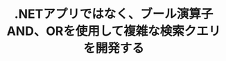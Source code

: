 ---
############################# Static ############################
layout: "auto-gen-gist"
draft: false
path: "ja/search/net/boolean/fb2/"
otherformats: PDF DOC DOT DOCX DOCM DOTX DOTM TXT ODT OTT RTF XLS XLT XLSX XLSM XLSB XLTX XLTM XLA XLAM ODS OTS CSV TSV XML PPT PPS POT PPTX PPTM POTX POTM PPSX PPSM ODP PST OST EML EMLX MSG ONE ZIP XHTML MHTML MD CHM EPUB 

############################# Head ############################
head_title: ".NETを介した検索クエリにブール検索演算子(AND、OR、NOT)を追加する"
head_description: "GroupDocs.Search .NET APIを使用すると、ソフトウェア開発者は、.NETアプリ内ではなく、ブール演算子AND、ORを使用して、ブール検索を追加したり、新しいクエリを開発したりできます。."

############################# Header ############################
title: ".NETアプリではなく、ブール演算子AND、ORを使用して複雑な検索クエリを開発する"
description: "GroupDocs.Search .NET APIを使用すると、コンピュータープログラマーは、.NETアプリケーション内でブール演算子(AND、OR、NOT) を使用して複雑な検索クエリを開発できます。 "

######################### Download Button #######################
button:
    enable: true

############################# About ############################
about:
    enable: true
    title: "ブール検索とは何ですか？ブール演算子の使用方法は？"
    content: |
       ブール検索は、ユーザーがさまざまなキーワードを演算子と組み合わせて、検索結果をバインド、拡大、および定義できるようにする非常に便利な検索手順です。 AND、OR、NOT、NEARなどのブール演算子は、制限を定義することにより、ユーザーがより広い範囲の結果を取得したり、無関係な検索結果の数を減らしたりするのに役立ちます。 GroupDocs.Search for .NETは、強力な高性能ドキュメント検索APIであり、ソフトウェア開発者は、PDF、HTML、Outlook電子メール、Microsoft Office Word、Excelワークシートなどの最も一般的なドキュメントファイル形式のテキスト検索とインデックス作成を実行できるアプリケーションを開発できます。 、PowerPointプレゼンテーション、Outlook MSG、PSTなど。ブールAND演算子を使用して、入力したすべての単語の結果を表示できます。OR演算子を使用すると、入力した任意の単語の結果を表示できます。NOT演算子を使用すると、出現しない検索結果を表示できます。優れた機能の1つは、キーボードレイアウトと一致しない言語で記述された検索クエリを認識できることです。  

############################# content ############################
steps:
    enable: true
    block:
    - title_left: ".NETを介した検索クエリでブールAND演算子を使用する"
      content_left: |
       GroupDocs.Search .NET APIは、.NETアプリケーション内にブール検索機能を追加するための完全なサポートを提供します。 以下のC＃コード例は、独自の.NETアプリケーション内でテキストおよびオブジェクト形式のクエリでブール「AND」演算子を作成する方法を示しています。

      title_right: " ブール演算子ANDを使用してFB2ドキュメントを検索 "
      content_right: |
         * まず、インデックスフォルダとドキュメントフォルダへのパスを指定する必要があります。
         * [Index](https://apireference.groupdocs.com/search/net/groupdocs.search/index/constructors/2)クラスのインスタンスを呼び出して、指定したフォルダーにインデックスを作成します
         * [検索](https://apireference.groupdocs.com/search/net/groupdocs.search/index/methods/search)メソッドを呼び出して、指定したフォルダーからドキュメントにインデックスを付ける
         * [SearchQuery](https://apireference.groupdocs.com/search/net/groupdocs.search/searchquery)クラスを呼び出してサブクエリ1を作成し、サブクエリ2を作成する
         * [CreateAndQuery](https://apireference.groupdocs.com/search/net/groupdocs.search/index/methods/search) メソッドを呼び出して、サブクエリを1つのクエリに結合します
         * 検索を開始し、検索結果を表示します
         
        
      gisthash: "fa9773cd8d0f379a638e495ad2541a5b"
      gistfile: "use_boolean_and_operator_dotnet.cs"

    - title_left: "ブール演算子の使用方法または.NET経由"
      content_left: |
       GroupDocs.Search for .NETは、ソフトウェアプログラマーが多くの一般的なドキュメント形式を検索できるようにする強力なAPIです。 以下のC＃.NETコード例は、C＃アプリケーション内のテキストおよびオブジェクトフォームクエリでブール「OR」演算子を使用する方法を示しています。

      title_right: "ブールOR演算子を使用してFB2ファイルを検索します"
      content_right: |
        * まず、インデックスフォルダとドキュメントフォルダへのパスを指定する必要があります。
        * [Index](https://apireference.groupdocs.com/search/net/groupdocs.search/index/constructors/2)クラスのインスタンスを呼び出して、指定したフォルダーにインデックスを作成します
        * [検索](https://apireference.groupdocs.com/search/net/groupdocs.search/index/methods/search)メソッドを呼び出して、指定したフォルダーからドキュメントにインデックスを付ける
        * [SearchQuery](https://apireference.groupdocs.com/search/net/groupdocs.search/searchquery) クラスを呼び出してサブクエリ1を作成し、サブクエリ2を作成する
        * [CreateOrQuery](https://apireference.groupdocs.com/search/net/groupdocs.search/searchquery/methods/createorquery) メソッドを呼び出して、サブクエリを1つのクエリに結合します
        * 検索を開始し、検索結果を表示します
     
      gisthash: "c0b22e80f881f8dbc0da17f92c01efc7"
      gistfile: "use_boolean_or_operator_dotnet.cs"
      
    - title_left: "ブール演算子を使用して複雑な検索クエリを作成する"
      content_left: |
        GroupDocs.Search .NETを使用すると、コンピュータープログラマーは、さまざまなブール演算子を組み合わせて、独自の.NETアプリ内に複雑な検索クエリを作成できます。 次の.NETコード例は、外部のソフトウェアやツールをインストールせずにドキュメント検索機能を複雑にする方法を示しています。

      title_right: "複雑な検索クエリを使用してFB2ドキュメントを検索する"
      content_right: |
        * まず、インデックスフォルダとドキュメントフォルダへのパスを指定する必要があります。
        * [Index](https://apireference.groupdocs.com/search/net/groupdocs.search/index/constructors/2)クラスのインスタンスを呼び出して、指定したフォルダーにインデックスを作成します
        * [検索](https://apireference.groupdocs.com/search/net/groupdocs.search/index/methods/search)メソッドを呼び出して、指定したフォルダーからドキュメントにインデックスを付ける
        *検索を開始し、検索結果のテキストクエリを表示します
        *オブジェクトクエリで検索
        * [SearchQuery](https://apireference.groupdocs.com/search/net/groupdocs.search/searchquery)クラスを呼び出してWordQueryとrelativityWordQueryを作成する
        * [CreateAndQuery](https://apireference.groupdocs.com/search/net/groupdocs.search/index/methods/search)メソッドを呼び出して、サブクエリを1つのクエリに結合します
        * [SearchQuery](https://apireference.groupdocs.com/search/net/groupdocs.search/searchquery)クラスを呼び出してeinsteinWordQueryとalbertWordQueryを作成する
        * [CreateOrQuery](https://apireference.groupdocs.com/search/net/groupdocs.search/searchquery/methods/createorquery) メソッドを呼び出して、サブクエリを1つのクエリに結合します
        * [CreateOrQuery](https://apireference.groupdocs.com/search/net/groupdocs.search/searchquery/methods/createorquery) メソッドを呼び出して、サブクエリを1つのクエリに結合します
        * 検索を開始し、検索結果を表示します
     
      gisthash: "216af02ebdd08331fdd05faf8c39e528"
      gistfile: "create_complex_queries_boolean_operator_dotnet.cs"

    - title_left: "システム要求"
      content_left: |
        GroupDocs.Search for .NETは、すべての主要なプラットフォームとオペレーティングシステムでサポートされています。 完全なシステム要件ガイドについては、以下のコードを実行する前に[システム要件](https://docs.groupdocs.com/search/net/system-requirements/) にアクセスしてください。次の前提条件がインストールされていることを確認してください。 システム：
          *オペレーティングシステム：Microsoft Windows、Linux、MacOS
          *開発環境：Visual Studio、Xamarin、MonoDevelopなど
          *フレームワーク：.NETフレームワーク、.NET標準、.NETコア、モノラル
          * [NuGet](https://www.nuget.org/packages/GroupDocs.search/) から最新バージョンのGroupDocs.Search for.NETAPIを入手してください。
        
      title_right: "GroupDocs.Search を使用する理由"
      content_right: |
        * メモリ内およびディスク上での検索インデックスの作成。
        * ファイル、ストリーム、または構造からインデックスを作成する機能。
        * パスワードで保護されたドキュメントのインデックス作成のサポート。
        * 複数のインデックスのマージのサポート。
        * 検索のインデックス作成中にドキュメントをフィルタリングします。
        * 検索中のスペルチェックのサポート。
        * ブレンドされた文字は完全にサポートされています
        * さまざまな種類の検索を1つの検索クエリに結合します。
        * 単純な単語と正規表現の検索がサポートされています
        * 検索クエリでのエイリアス置換を完全にサポートします。

demos:
    enable: true
        

more_formats:
    enable: true


back_to_top:
    enable: true
---